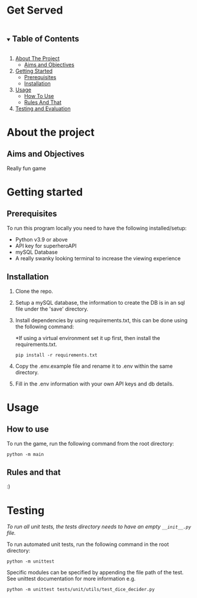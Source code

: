 # Get Served
<!-- TABLE OF CONTENTS -->
<details open="open">
    <summary><h2 style="display: inline-block">Table of Contents</h2></summary>
    <ol>
        <li>
            <a href="#about-the-project">About The Project</a>
            <ul>
                <li><a href="#aims-and-objectives">Aims and Objectives</a></li>
            </ul>
        </li>
        <li>
            <a href="#getting-started">Getting Started</a>
            <ul>
                <li><a href="#prerequisites">Prerequisites</a></li>
                <li><a href="#installation">Installation</a></li>
            </ul>
        </li>
        <li>
            <a href="#usage">Usage</a>
            <ul>
                <li><a href="#how-to-use">How To Use</a></li>
                <li><a href="#rules-and-that">Rules And That</a></li>
            </ul>
        </li>
        <li><a href="#testing-and-evaluation">Testing and Evaluation</a></li>
    </ol>
</details>

<!-- ABOUT THE PROJECT -->
# About the project

## Aims and Objectives
Really fun game

<!-- GETTING STARTED -->
# Getting started

## Prerequisites
To run this program locally you need to have the following installed/setup:
- Python v3.9 or above
- API key for superheroAPI
- mySQL Database 
- A really swanky looking terminal to increase the viewing experience

## Installation
1. Clone the repo.
2. Setup a mySQL database, the information to create the DB is in an sql file under the 'save' directory.
3. Install dependencies by using requirements.txt, this can be done using the following command:

    *If using a virtual environment set it up first, then install the requirements.txt.

    ```
    pip install -r requirements.txt
    ```
4. Copy the .env.example file and rename it to .env within the same directory.
5. Fill in the .env information with your own API keys and db details.

<!-- USAGE -->
# Usage
## How to use
To run the game, run the following command from the root directory:

```
python -m main
```

## Rules and that
:)

<!-- TESTING -->
# Testing
*To run all unit tests, the tests directory needs to have an empty `__init__.py` file.*

To run automated unit tests, run the following command in the root directory:
```
python -m unittest
```

Specific modules can be specified by appending the file path of the test. See unittest documentation for more information e.g.

```
python -m unittest tests/unit/utils/test_dice_decider.py
```